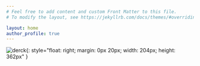```yaml
---
# Feel free to add content and custom Front Matter to this file.
# To modify the layout, see https://jekyllrb.com/docs/themes/#overriding-theme-defaults

layout: home
author_profile: true
---
```


![derck]("assets/images/derck2023.jpeg"){: style="float: right; margin: 0px 20px; width: 204px; height: 362px" }

